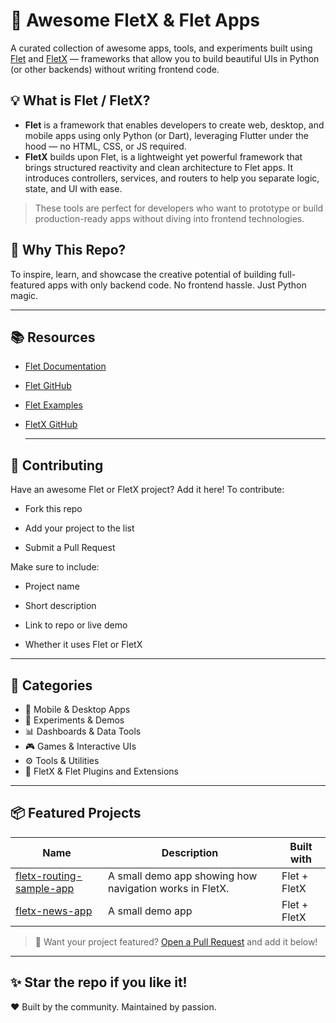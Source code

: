 # 🚀 Awesome FletX & Flet Apps

A curated collection of awesome apps, tools, and experiments built using [Flet](https://flet.dev) and [FletX](https://github.com/AllDotPy/FletX) — frameworks that allow you to build beautiful UIs in Python (or other backends) without writing frontend code.

## 💡 What is Flet / FletX?

- **Flet** is a framework that enables developers to create web, desktop, and mobile apps using only Python (or Dart), leveraging Flutter under the hood — no HTML, CSS, or JS required.
- **FletX** builds upon Flet, is a lightweight yet powerful framework that brings structured reactivity and clean architecture to Flet apps. It introduces controllers, services, and routers to help you separate logic, state, and UI with ease.

> These tools are perfect for developers who want to prototype or build production-ready apps without diving into frontend technologies.

## 🌟 Why This Repo?

To inspire, learn, and showcase the creative potential of building full-featured apps with only backend code. No frontend hassle. Just Python magic.

---

## 📚 Resources

- [Flet Documentation](https://flet.dev)
- [Flet GitHub](https://github.com/flet-dev/flet)
- [Flet Examples](https://flet-controls-gallery.fly.dev)
- [FletX GitHub](https://github.com/AllDotPy/FletX)

  ---

## 🤝 Contributing

Have an awesome Flet or FletX project? Add it here!
To contribute:

- Fork this repo

- Add your project to the list

- Submit a Pull Request

Make sure to include:

  - Project name

  - Short description

  - Link to repo or live demo

  - Whether it uses Flet or FletX

---

## 📁 Categories

- 📱 Mobile & Desktop Apps
- 🧪 Experiments & Demos
- 📊 Dashboards & Data Tools
- 🎮 Games & Interactive UIs
- ⚙️ Tools & Utilities
- 🧩 FletX & Flet Plugins and Extensions

---

## 📦 Featured Projects

| Name | Description | Built with |
|------|-------------|-------------|
| [fletx-routing-sample-app](https://github.com/Wgoeh/fletx-routing-sample-app) | A small demo app showing how navigation works in FletX. | Flet + FletX |
| [fletx-news-app](https://github.com/Wgoeh/fletx-news-app) | A small demo app | Flet + FletX|
<!-- Uncomment this line to add your project
<!--| [Another App](#link) | A productivity tool made with FletX | FletX / Flet | -->

> 🔧 Want your project featured? [Open a Pull Request](#contributing) and add it below!

---

## ✨ Star the repo if you like it!
❤️ Built by the community. Maintained by passion.
